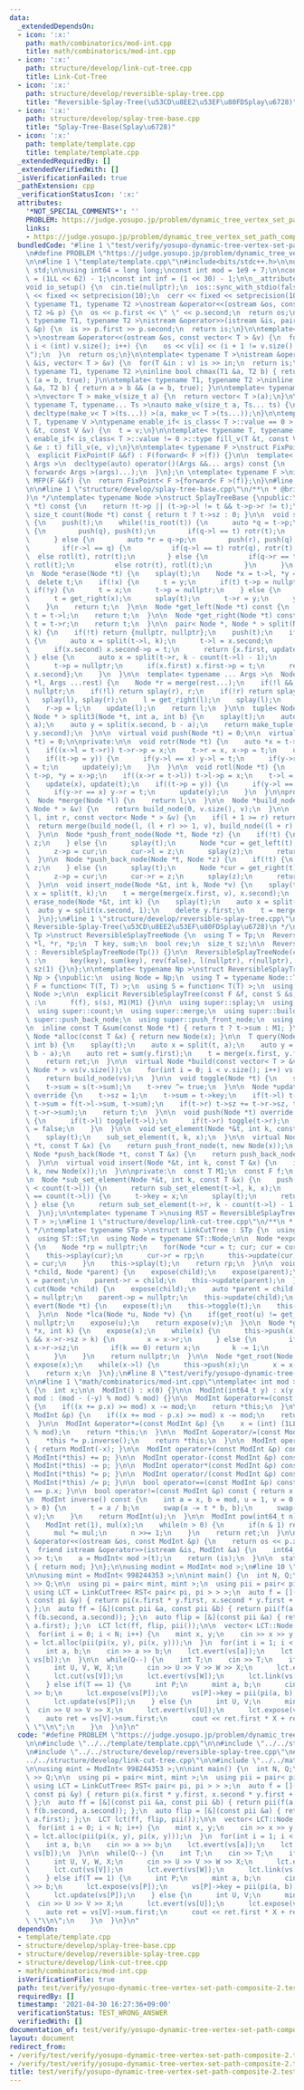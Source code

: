 ```yaml
---
data:
  _extendedDependsOn:
  - icon: ':x:'
    path: math/combinatorics/mod-int.cpp
    title: math/combinatorics/mod-int.cpp
  - icon: ':x:'
    path: structure/develop/link-cut-tree.cpp
    title: Link-Cut-Tree
  - icon: ':x:'
    path: structure/develop/reversible-splay-tree.cpp
    title: "Reversible-Splay-Tree(\u53CD\u8EE2\u53EF\u80FDSplay\u6728)"
  - icon: ':x:'
    path: structure/develop/splay-tree-base.cpp
    title: "Splay-Tree-Base(Splay\u6728)"
  - icon: ':x:'
    path: template/template.cpp
    title: template/template.cpp
  _extendedRequiredBy: []
  _extendedVerifiedWith: []
  _isVerificationFailed: true
  _pathExtension: cpp
  _verificationStatusIcon: ':x:'
  attributes:
    '*NOT_SPECIAL_COMMENTS*': ''
    PROBLEM: https://judge.yosupo.jp/problem/dynamic_tree_vertex_set_path_composite
    links:
    - https://judge.yosupo.jp/problem/dynamic_tree_vertex_set_path_composite
  bundledCode: "#line 1 \"test/verify/yosupo-dynamic-tree-vertex-set-path-composite-2.test.cpp\"\
    \n#define PROBLEM \"https://judge.yosupo.jp/problem/dynamic_tree_vertex_set_path_composite\"\
    \n\n#line 1 \"template/template.cpp\"\n#include<bits/stdc++.h>\n\nusing namespace\
    \ std;\n\nusing int64 = long long;\nconst int mod = 1e9 + 7;\n\nconst int64 infll\
    \ = (1LL << 62) - 1;\nconst int inf = (1 << 30) - 1;\n\n__attribute__((constructor))\n\
    void io_setup() {\n  cin.tie(nullptr);\n  ios::sync_with_stdio(false);\n  cout\
    \ << fixed << setprecision(10);\n  cerr << fixed << setprecision(10);\n}\n\ntemplate<\
    \ typename T1, typename T2 >\nostream &operator<<(ostream &os, const pair< T1,\
    \ T2 >& p) {\n  os << p.first << \" \" << p.second;\n  return os;\n}\n\ntemplate<\
    \ typename T1, typename T2 >\nistream &operator>>(istream &is, pair< T1, T2 >\
    \ &p) {\n  is >> p.first >> p.second;\n  return is;\n}\n\ntemplate< typename T\
    \ >\nostream &operator<<(ostream &os, const vector< T > &v) {\n  for(int i = 0;\
    \ i < (int) v.size(); i++) {\n    os << v[i] << (i + 1 != v.size() ? \" \" : \"\
    \");\n  }\n  return os;\n}\n\ntemplate< typename T >\nistream &operator>>(istream\
    \ &is, vector< T > &v) {\n  for(T &in : v) is >> in;\n  return is;\n}\n\ntemplate<\
    \ typename T1, typename T2 >\ninline bool chmax(T1 &a, T2 b) { return a < b &&\
    \ (a = b, true); }\n\ntemplate< typename T1, typename T2 >\ninline bool chmin(T1\
    \ &a, T2 b) { return a > b && (a = b, true); }\n\ntemplate< typename T = int64\
    \ >\nvector< T > make_v(size_t a) {\n  return vector< T >(a);\n}\n\ntemplate<\
    \ typename T, typename... Ts >\nauto make_v(size_t a, Ts... ts) {\n  return vector<\
    \ decltype(make_v< T >(ts...)) >(a, make_v< T >(ts...));\n}\n\ntemplate< typename\
    \ T, typename V >\ntypename enable_if< is_class< T >::value == 0 >::type fill_v(T\
    \ &t, const V &v) {\n  t = v;\n}\n\ntemplate< typename T, typename V >\ntypename\
    \ enable_if< is_class< T >::value != 0 >::type fill_v(T &t, const V &v) {\n  for(auto\
    \ &e : t) fill_v(e, v);\n}\n\ntemplate< typename F >\nstruct FixPoint : F {\n\
    \  explicit FixPoint(F &&f) : F(forward< F >(f)) {}\n\n  template< typename...\
    \ Args >\n  decltype(auto) operator()(Args &&... args) const {\n    return F::operator()(*this,\
    \ forward< Args >(args)...);\n  }\n};\n \ntemplate< typename F >\ninline decltype(auto)\
    \ MFP(F &&f) {\n  return FixPoint< F >{forward< F >(f)};\n}\n#line 4 \"test/verify/yosupo-dynamic-tree-vertex-set-path-composite-2.test.cpp\"\
    \n\n#line 1 \"structure/develop/splay-tree-base.cpp\"\n/**\n * @brief Splay-Tree-Base(Splay\u6728\
    )\n */\ntemplate< typename Node >\nstruct SplayTreeBase {\npublic:\n  bool is_root(Node\
    \ *t) const {\n    return !t->p || (t->p->l != t && t->p->r != t);\n  }\n\n  inline\
    \ size_t count(Node *t) const { return t ? t->sz : 0; }\n\n  void splay(Node *t)\
    \ {\n    push(t);\n    while(!is_root(t)) {\n      auto *q = t->p;\n      if(!is_root(t))\
    \ {\n        push(q), push(t);\n        if(q->l == t) rotr(t);\n        else rotl(t);\n\
    \      } else {\n        auto *r = q->p;\n        push(r), push(q), push(t);\n\
    \        if(r->l == q) {\n          if(q->l == t) rotr(q), rotr(t);\n        \
    \  else rotl(t), rotr(t);\n        } else {\n          if(q->r == t) rotl(q),\
    \ rotl(t);\n          else rotr(t), rotl(t);\n        }\n      }\n    }\n  }\n\
    \n  Node *erase(Node *t) {\n    splay(t);\n    Node *x = t->l, *y = t->r;\n  \
    \  delete t;\n    if(!x) {\n      t = y;\n      if(t) t->p = nullptr;\n    } else\
    \ if(!y) {\n      t = x;\n      t->p = nullptr;\n    } else {\n      x->p = nullptr;\n\
    \      t = get_right(x);\n      splay(t);\n      t->r = y;\n      y->p = t;\n\
    \    }\n    return t;\n  }\n\n  Node *get_left(Node *t) const {\n    while(t->l)\
    \ t = t->l;\n    return t;\n  }\n\n  Node *get_right(Node *t) const {\n    while(t->r)\
    \ t = t->r;\n    return t;\n  }\n\n  pair< Node *, Node * > split(Node *t, int\
    \ k) {\n    if(!t) return {nullptr, nullptr};\n    push(t);\n    if(k <= count(t->l))\
    \ {\n      auto x = split(t->l, k);\n      t->l = x.second;\n      t->p = nullptr;\n\
    \      if(x.second) x.second->p = t;\n      return {x.first, update(t)};\n   \
    \ } else {\n      auto x = split(t->r, k - count(t->l) - 1);\n      t->r = x.first;\n\
    \      t->p = nullptr;\n      if(x.first) x.first->p = t;\n      return {update(t),\
    \ x.second};\n    }\n  }\n\n  template< typename ... Args >\n  Node *merge(Node\
    \ *l, Args ...rest) {\n    Node *r = merge(rest...);\n    if(!l && !r) return\
    \ nullptr;\n    if(!l) return splay(r), r;\n    if(!r) return splay(l), l;\n \
    \   splay(l), splay(r);\n    l = get_right(l);\n    splay(l);\n    l->r = r;\n\
    \    r->p = l;\n    update(l);\n    return l;\n  }\n\n  tuple< Node *, Node *,\
    \ Node * > split3(Node *t, int a, int b) {\n    splay(t);\n    auto x = split(t,\
    \ a);\n    auto y = split(x.second, b - a);\n    return make_tuple(x.first, y.first,\
    \ y.second);\n  }\n\n  virtual void push(Node *t) = 0;\n\n  virtual Node *update(Node\
    \ *t) = 0;\n\nprivate:\n\n  void rotr(Node *t) {\n    auto *x = t->p, *y = x->p;\n\
    \    if((x->l = t->r)) t->r->p = x;\n    t->r = x, x->p = t;\n    update(x), update(t);\n\
    \    if((t->p = y)) {\n      if(y->l == x) y->l = t;\n      if(y->r == x) y->r\
    \ = t;\n      update(y);\n    }\n  }\n\n  void rotl(Node *t) {\n    auto *x =\
    \ t->p, *y = x->p;\n    if((x->r = t->l)) t->l->p = x;\n    t->l = x, x->p = t;\n\
    \    update(x), update(t);\n    if((t->p = y)) {\n      if(y->l == x) y->l = t;\n\
    \      if(y->r == x) y->r = t;\n      update(y);\n    }\n  }\n\nprotected:\n\n\
    \  Node *merge(Node *l) {\n    return l;\n  }\n\n  Node *build_node(const vector<\
    \ Node * > &v) {\n    return build_node(0, v.size(), v);\n  }\n\n  Node *build_node(int\
    \ l, int r, const vector< Node * > &v) {\n    if(l + 1 >= r) return v[l];\n  \
    \  return merge(build_node(l, (l + r) >> 1, v), build_node((l + r) >> 1, r, v));\n\
    \  }\n\n  Node *push_front_node(Node *t, Node *z) {\n    if(!t) {\n      return\
    \ z;\n    } else {\n      splay(t);\n      Node *cur = get_left(t);\n      splay(cur);\n\
    \      z->p = cur;\n      cur->l = z;\n      splay(z);\n      return z;\n    }\n\
    \  }\n\n  Node *push_back_node(Node *t, Node *z) {\n    if(!t) {\n      return\
    \ z;\n    } else {\n      splay(t);\n      Node *cur = get_right(t);\n      splay(cur);\n\
    \      z->p = cur;\n      cur->r = z;\n      splay(z);\n      return z;\n    }\n\
    \  }\n\n  void insert_node(Node *&t, int k, Node *v) {\n    splay(t);\n    auto\
    \ x = split(t, k);\n    t = merge(merge(x.first, v), x.second);\n  }\n\n  void\
    \ erase_node(Node *&t, int k) {\n    splay(t);\n    auto x = split(t, k);\n  \
    \  auto y = split(x.second, 1);\n    delete y.first;\n    t = merge(x.first, y.second);\n\
    \  }\n};\n#line 1 \"structure/develop/reversible-splay-tree.cpp\"\n/**\n * @brief\
    \ Reversible-Splay-Tree(\u53CD\u8EE2\u53EF\u80FDSplay\u6728)\n */\ntemplate< typename\
    \ Tp >\nstruct ReversibleSplayTreeNode {\n  using T = Tp;\n  ReversibleSplayTreeNode\
    \ *l, *r, *p;\n  T key, sum;\n  bool rev;\n  size_t sz;\n\n  ReversibleSplayTreeNode()\
    \ : ReversibleSplayTreeNode(Tp()) {}\n\n  ReversibleSplayTreeNode(const T &key)\
    \ :\n      key(key), sum(key), rev(false), l(nullptr), r(nullptr), p(nullptr),\
    \ sz(1) {}\n};\n\ntemplate< typename Np >\nstruct ReversibleSplayTree : SplayTreeBase<\
    \ Np > {\npublic:\n  using Node = Np;\n  using T = typename Node::T;\n  using\
    \ F = function< T(T, T) >;\n  using S = function< T(T) >;\n  using super = SplayTreeBase<\
    \ Node >;\n\n  explicit ReversibleSplayTree(const F &f, const S &s, const T &M1)\
    \ :\n      f(f), s(s), M1(M1) {}\n\n  using super::splay;\n  using super::split;\n\
    \  using super::count;\n  using super::merge;\n  using super::build_node;\n  using\
    \ super::push_back_node;\n  using super::push_front_node;\n  using super::insert_node;\n\
    \n  inline const T &sum(const Node *t) { return t ? t->sum : M1; }\n\n  virtual\
    \ Node *alloc(const T &x) { return new Node(x); }\n\n  T query(Node *&t, int a,\
    \ int b) {\n    splay(t);\n    auto x = split(t, a);\n    auto y = split(x.second,\
    \ b - a);\n    auto ret = sum(y.first);\n    t = merge(x.first, y.first, y.second);\n\
    \    return ret;\n  }\n\n  virtual Node *build(const vector< T > &v) {\n    vector<\
    \ Node * > vs(v.size());\n    for(int i = 0; i < v.size(); i++) vs[i] = new Node(v[i]);\n\
    \    return build_node(vs);\n  }\n\n  void toggle(Node *t) {\n    swap(t->l, t->r);\n\
    \    t->sum = s(t->sum);\n    t->rev ^= true;\n  }\n\n  Node *update(Node *t)\
    \ override {\n    t->sz = 1;\n    t->sum = t->key;\n    if(t->l) t->sz += t->l->sz,\
    \ t->sum = f(t->l->sum, t->sum);\n    if(t->r) t->sz += t->r->sz, t->sum = f(t->sum,\
    \ t->r->sum);\n    return t;\n  }\n\n  void push(Node *t) override {\n    if(t->rev)\
    \ {\n      if(t->l) toggle(t->l);\n      if(t->r) toggle(t->r);\n      t->rev\
    \ = false;\n    }\n  }\n\n  void set_element(Node *&t, int k, const T &x) {\n\
    \    splay(t);\n    sub_set_element(t, k, x);\n  }\n\n  virtual Node *push_front(Node\
    \ *t, const T &x) {\n    return push_front_node(t, new Node(x));\n  }\n\n  virtual\
    \ Node *push_back(Node *t, const T &x) {\n    return push_back_node(t, new Node(x));\n\
    \  }\n\n  virtual void insert(Node *&t, int k, const T &x) {\n    insert_node(t,\
    \ k, new Node(x));\n  }\n\nprivate:\n  const T M1;\n  const F f;\n  const S s;\n\
    \n  Node *sub_set_element(Node *&t, int k, const T &x) {\n    push(t);\n    if(k\
    \ < count(t->l)) {\n      return sub_set_element(t->l, k, x);\n    } else if(k\
    \ == count(t->l)) {\n      t->key = x;\n      splay(t);\n      return t;\n   \
    \ } else {\n      return sub_set_element(t->r, k - count(t->l) - 1, x);\n    }\n\
    \  }\n};\n\ntemplate< typename T >\nusing RST = ReversibleSplayTree< ReversibleSplayTreeNode<\
    \ T > >;\n#line 1 \"structure/develop/link-cut-tree.cpp\"\n/**\n * @brief Link-Cut-Tree\n\
    \ */\ntemplate< typename STp >\nstruct LinkCutTree : STp {\n  using ST = STp;\n\
    \  using ST::ST;\n  using Node = typename ST::Node;\n\n  Node *expose(Node *t)\
    \ {\n    Node *rp = nullptr;\n    for(Node *cur = t; cur; cur = cur->p) {\n  \
    \    this->splay(cur);\n      cur->r = rp;\n      this->update(cur);\n      rp\
    \ = cur;\n    }\n    this->splay(t);\n    return rp;\n  }\n\n  void link(Node\
    \ *child, Node *parent) {\n    expose(child);\n    expose(parent);\n    child->p\
    \ = parent;\n    parent->r = child;\n    this->update(parent);\n  }\n\n  void\
    \ cut(Node *child) {\n    expose(child);\n    auto *parent = child->l;\n    child->l\
    \ = nullptr;\n    parent->p = nullptr;\n    this->update(child);\n  }\n\n  void\
    \ evert(Node *t) {\n    expose(t);\n    this->toggle(t);\n    this->push(t);\n\
    \  }\n\n  Node *lca(Node *u, Node *v) {\n    if(get_root(u) != get_root(v)) return\
    \ nullptr;\n    expose(u);\n    return expose(v);\n  }\n\n  Node *get_kth(Node\
    \ *x, int k) {\n    expose(x);\n    while(x) {\n      this->push(x);\n      if(x->r\
    \ && x->r->sz > k) {\n        x = x->r;\n      } else {\n        if(x->r) k -=\
    \ x->r->sz;\n        if(k == 0) return x;\n        k -= 1;\n        x = x->l;\n\
    \      }\n    }\n    return nullptr;\n  }\n\n  Node *get_root(Node *x) {\n   \
    \ expose(x);\n    while(x->l) {\n      this->push(x);\n      x = x->l;\n    }\n\
    \    return x;\n  }\n};\n#line 8 \"test/verify/yosupo-dynamic-tree-vertex-set-path-composite-2.test.cpp\"\
    \n\n#line 1 \"math/combinatorics/mod-int.cpp\"\ntemplate< int mod >\nstruct ModInt\
    \ {\n  int x;\n\n  ModInt() : x(0) {}\n\n  ModInt(int64_t y) : x(y >= 0 ? y %\
    \ mod : (mod - (-y) % mod) % mod) {}\n\n  ModInt &operator+=(const ModInt &p)\
    \ {\n    if((x += p.x) >= mod) x -= mod;\n    return *this;\n  }\n\n  ModInt &operator-=(const\
    \ ModInt &p) {\n    if((x += mod - p.x) >= mod) x -= mod;\n    return *this;\n\
    \  }\n\n  ModInt &operator*=(const ModInt &p) {\n    x = (int) (1LL * x * p.x\
    \ % mod);\n    return *this;\n  }\n\n  ModInt &operator/=(const ModInt &p) {\n\
    \    *this *= p.inverse();\n    return *this;\n  }\n\n  ModInt operator-() const\
    \ { return ModInt(-x); }\n\n  ModInt operator+(const ModInt &p) const { return\
    \ ModInt(*this) += p; }\n\n  ModInt operator-(const ModInt &p) const { return\
    \ ModInt(*this) -= p; }\n\n  ModInt operator*(const ModInt &p) const { return\
    \ ModInt(*this) *= p; }\n\n  ModInt operator/(const ModInt &p) const { return\
    \ ModInt(*this) /= p; }\n\n  bool operator==(const ModInt &p) const { return x\
    \ == p.x; }\n\n  bool operator!=(const ModInt &p) const { return x != p.x; }\n\
    \n  ModInt inverse() const {\n    int a = x, b = mod, u = 1, v = 0, t;\n    while(b\
    \ > 0) {\n      t = a / b;\n      swap(a -= t * b, b);\n      swap(u -= t * v,\
    \ v);\n    }\n    return ModInt(u);\n  }\n\n  ModInt pow(int64_t n) const {\n\
    \    ModInt ret(1), mul(x);\n    while(n > 0) {\n      if(n & 1) ret *= mul;\n\
    \      mul *= mul;\n      n >>= 1;\n    }\n    return ret;\n  }\n\n  friend ostream\
    \ &operator<<(ostream &os, const ModInt &p) {\n    return os << p.x;\n  }\n\n\
    \  friend istream &operator>>(istream &is, ModInt &a) {\n    int64_t t;\n    is\
    \ >> t;\n    a = ModInt< mod >(t);\n    return (is);\n  }\n\n  static int get_mod()\
    \ { return mod; }\n};\n\nusing modint = ModInt< mod >;\n#line 10 \"test/verify/yosupo-dynamic-tree-vertex-set-path-composite-2.test.cpp\"\
    \n\nusing mint = ModInt< 998244353 >;\n\nint main() {\n  int N, Q;\n  cin >> N\
    \ >> Q;\n\n  using pi = pair< mint, mint >;\n  using pii = pair< pi, pi >;\n \
    \ using LCT = LinkCutTree< RST< pair< pi, pi > > >;\n  auto f = [](const pi &x,\
    \ const pi &y) { return pi(x.first * y.first, x.second * y.first + y.second);\
    \ };\n  auto ff = [&](const pii &a, const pii &b) { return pii(f(a.first, b.first),\
    \ f(b.second, a.second)); };\n  auto flip = [&](const pii &a) { return pii(a.second,\
    \ a.first); };\n  LCT lct(ff, flip, pii());\n\n  vector< LCT::Node * > vs(N);\n\
    \  for(int i = 0; i < N; i++) {\n    mint x, y;\n    cin >> x >> y;\n    vs[i]\
    \ = lct.alloc(pii(pi(x, y), pi(x, y)));\n  }\n  for(int i = 1; i < N; i++) {\n\
    \    int a, b;\n    cin >> a >> b;\n    lct.evert(vs[a]);\n    lct.link(vs[a],\
    \ vs[b]);\n  }\n\n  while(Q--) {\n    int T;\n    cin >> T;\n    if(T == 0) {\n\
    \      int U, V, W, X;\n      cin >> U >> V >> W >> X;\n      lct.evert(vs[U]);\n\
    \      lct.cut(vs[V]);\n      lct.evert(vs[W]);\n      lct.link(vs[W], vs[X]);\n\
    \    } else if(T == 1) {\n      int P;\n      mint a, b;\n      cin >> P >> a\
    \ >> b;\n      lct.expose(vs[P]);\n      vs[P]->key = pii(pi(a, b), pi(a, b));\n\
    \      lct.update(vs[P]);\n    } else {\n      int U, V;\n      mint X;\n    \
    \  cin >> U >> V >> X;\n      lct.evert(vs[U]);\n      lct.expose(vs[V]);\n  \
    \    auto ret = vs[V]->sum.first;\n      cout << ret.first * X + ret.second <<\
    \ \"\\n\";\n    }\n  }\n}\n"
  code: "#define PROBLEM \"https://judge.yosupo.jp/problem/dynamic_tree_vertex_set_path_composite\"\
    \n\n#include \"../../template/template.cpp\"\n\n#include \"../../structure/develop/splay-tree-base.cpp\"\
    \n#include \"../../structure/develop/reversible-splay-tree.cpp\"\n#include \"\
    ../../structure/develop/link-cut-tree.cpp\"\n\n#include \"../../math/combinatorics/mod-int.cpp\"\
    \n\nusing mint = ModInt< 998244353 >;\n\nint main() {\n  int N, Q;\n  cin >> N\
    \ >> Q;\n\n  using pi = pair< mint, mint >;\n  using pii = pair< pi, pi >;\n \
    \ using LCT = LinkCutTree< RST< pair< pi, pi > > >;\n  auto f = [](const pi &x,\
    \ const pi &y) { return pi(x.first * y.first, x.second * y.first + y.second);\
    \ };\n  auto ff = [&](const pii &a, const pii &b) { return pii(f(a.first, b.first),\
    \ f(b.second, a.second)); };\n  auto flip = [&](const pii &a) { return pii(a.second,\
    \ a.first); };\n  LCT lct(ff, flip, pii());\n\n  vector< LCT::Node * > vs(N);\n\
    \  for(int i = 0; i < N; i++) {\n    mint x, y;\n    cin >> x >> y;\n    vs[i]\
    \ = lct.alloc(pii(pi(x, y), pi(x, y)));\n  }\n  for(int i = 1; i < N; i++) {\n\
    \    int a, b;\n    cin >> a >> b;\n    lct.evert(vs[a]);\n    lct.link(vs[a],\
    \ vs[b]);\n  }\n\n  while(Q--) {\n    int T;\n    cin >> T;\n    if(T == 0) {\n\
    \      int U, V, W, X;\n      cin >> U >> V >> W >> X;\n      lct.evert(vs[U]);\n\
    \      lct.cut(vs[V]);\n      lct.evert(vs[W]);\n      lct.link(vs[W], vs[X]);\n\
    \    } else if(T == 1) {\n      int P;\n      mint a, b;\n      cin >> P >> a\
    \ >> b;\n      lct.expose(vs[P]);\n      vs[P]->key = pii(pi(a, b), pi(a, b));\n\
    \      lct.update(vs[P]);\n    } else {\n      int U, V;\n      mint X;\n    \
    \  cin >> U >> V >> X;\n      lct.evert(vs[U]);\n      lct.expose(vs[V]);\n  \
    \    auto ret = vs[V]->sum.first;\n      cout << ret.first * X + ret.second <<\
    \ \"\\n\";\n    }\n  }\n}\n"
  dependsOn:
  - template/template.cpp
  - structure/develop/splay-tree-base.cpp
  - structure/develop/reversible-splay-tree.cpp
  - structure/develop/link-cut-tree.cpp
  - math/combinatorics/mod-int.cpp
  isVerificationFile: true
  path: test/verify/yosupo-dynamic-tree-vertex-set-path-composite-2.test.cpp
  requiredBy: []
  timestamp: '2021-04-30 16:27:36+09:00'
  verificationStatus: TEST_WRONG_ANSWER
  verifiedWith: []
documentation_of: test/verify/yosupo-dynamic-tree-vertex-set-path-composite-2.test.cpp
layout: document
redirect_from:
- /verify/test/verify/yosupo-dynamic-tree-vertex-set-path-composite-2.test.cpp
- /verify/test/verify/yosupo-dynamic-tree-vertex-set-path-composite-2.test.cpp.html
title: test/verify/yosupo-dynamic-tree-vertex-set-path-composite-2.test.cpp
---
```

